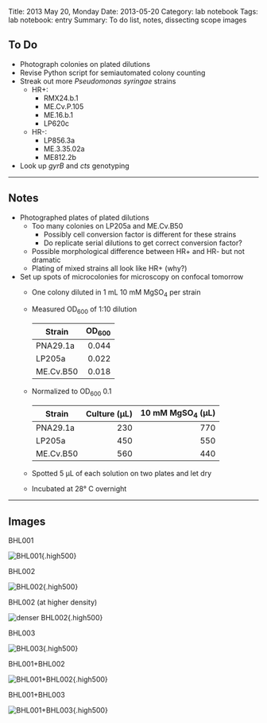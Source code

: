 Title: 2013 May 20, Monday
Date: 2013-05-20
Category: lab notebook
Tags: lab notebook: entry
Summary: To do list, notes, dissecting scope images

## To Do ##

- Photograph colonies on plated dilutions
- Revise Python script for semiautomated colony counting
- Streak out more _Pseudomonas syringae_ strains
    - HR+:
        - RMX24.b.1
        - ME.Cv.P.105
        - ME.16.b.1
        - LP620c
    - HR-:
        - LP856.3a
        - ME.3.35.02a
        - ME812.2b
- Look up _gyrB_ and _cts_ genotyping

***

## Notes ##

- Photographed plates of plated dilutions
	- Too many colonies on LP205a and ME.Cv.B50
		- Possibly cell conversion factor is different for these strains
		- Do replicate serial dilutions to get correct conversion factor?
	- Possible morphological difference between HR+ and HR- but not dramatic
	- Plating of mixed strains all look like HR+ (why?)
- Set up spots of microcolonies for microscopy on confocal tomorrow
	- One colony diluted in 1 mL 10 mM MgSO<sub>4</sub> per strain
	- Measured OD<sub>600</sub> of 1:10 dilution

	  Strain    |OD<sub>600</sub>
      ----------|----------------:
      PNA29.1a  |            0.044
	  LP205a    |            0.022
	  ME.Cv.B50 |            0.018

    - Normalized to OD<sub>600</sub> 0.1
 
      Strain    |Culture (&micro;L) |10 mM MgSO<sub>4</sub> (&micro;L)
      ----------|------------------:|---------------------------------:
      PNA29.1a  |                230|                               770
      LP205a    |                450|                               550
      ME.Cv.B50 |                560|                               440

	- Spotted 5 &micro;L of each solution on two plates and let dry
	- Incubated at 28&deg; C overnight

***

## Images ##

BHL001

![BHL001](http://hanalee.info/static/images/20130520/IMG_6238.jpg "BHL001"){.high500}

BHL002

![BHL002](http://hanalee.info/static/images/20130520/IMG_6242.jpg "BHL002"){.high500}

BHL002 (at higher density)

![denser BHL002](http://hanalee.info/static/images/20130520/IMG_6237.jpg
"denser BHL002"){.high500}

BHL003

![BHL003](http://hanalee.info/static/images/20130520/IMG_6239.jpg "BHL003"){.high500}

BHL001+BHL002

![BHL001+BHL002](http://hanalee.info/static/images/20130520/IMG_6240.jpg
"BHL001+BHL002"){.high500}

BHL001+BHL003

![BHL001+BHL003](http://hanalee.info/static/images/20130520/IMG_6241.jpg
"BHL001+BHL003"){.high500}
